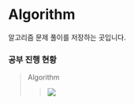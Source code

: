 # Algorithm
알고리즘 문제 풀이를 저장하는 곳입니다.

### 공부 진행 현황
> Algorithm
> > <img src="https://img.shields.io/badge/CodeUp-blue?style=flat-square&logo=codio&logoColor=white"/>
